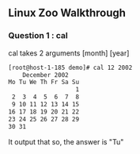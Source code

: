 ## Linux Zoo Walkthrough

### Question 1 : cal
cal takes 2 arguments [month] [year]

```bash
[root@host-1-185 demo]# cal 12 2002
    December 2002
Mo Tu We Th Fr Sa Su
                   1
 2  3  4  5  6  7  8
 9 10 11 12 13 14 15
16 17 18 19 20 21 22
23 24 25 26 27 28 29
30 31
```

It output that so, the answer is "Tu"
